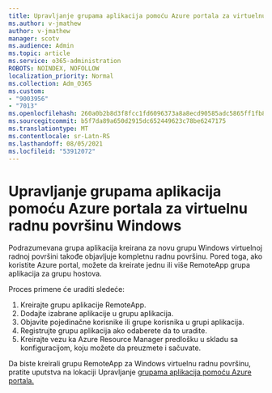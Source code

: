 ```yaml
---
title: Upravljanje grupama aplikacija pomoću Azure portala za virtuelnu radnu površinu Windows
ms.author: v-jmathew
author: v-jmathew
manager: scotv
ms.audience: Admin
ms.topic: article
ms.service: o365-administration
ROBOTS: NOINDEX, NOFOLLOW
localization_priority: Normal
ms.collection: Adm_O365
ms.custom:
- "9003956"
- "7013"
ms.openlocfilehash: 260a0b2b8d3f8fcc1fd6096373a8a8ecd90585adc5865ff1fb832870cb62102e
ms.sourcegitcommit: b5f7da89a650d2915dc652449623c78be6247175
ms.translationtype: MT
ms.contentlocale: sr-Latn-RS
ms.lasthandoff: 08/05/2021
ms.locfileid: "53912072"
---
```

# <a name="manage-app-groups-by-using-the-azure-portal-for-windows-virtual-desktop"></a>Upravljanje grupama aplikacija pomoću Azure portala za virtuelnu radnu površinu Windows

Podrazumevana grupa aplikacija kreirana za novu grupu Windows virtuelnoj radnoj površini takođe objavljuje kompletnu radnu površinu. Pored toga, ako koristite Azure portal, možete da kreirate jednu ili više RemoteApp grupa aplikacija za grupu hostova.

Proces primene će uraditi sledeće:

1. Kreirajte grupu aplikacije RemoteApp.
2. Dodajte izabrane aplikacije u grupu aplikacija.
3. Objavite pojedinačne korisnike ili grupe korisnika u grupi aplikacija.
4. Registrujte grupu aplikacija ako odaberete da to uradite.
5. Kreirajte vezu ka Azure Resource Manager predlošku u skladu sa konfiguracijom, koju možete da preuzmete i sačuvate.

Da biste kreirali grupu RemoteApp za Windows virtuelnu radnu površinu, pratite uputstva na lokaciji Upravljanje [grupama aplikacija pomoću Azure portala.](https://go.microsoft.com/fwlink/?linkid=2129550)
